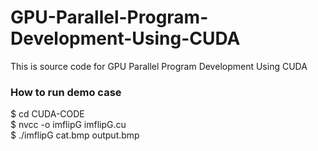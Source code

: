 # GPU-Parallel-Program-Development-Using-CUDA
This is source code for GPU Parallel Program Development Using CUDA  

### How to run demo case
$ cd CUDA-CODE  
$ nvcc -o imflipG imflipG.cu  
$ ./imflipG cat.bmp output.bmp  

